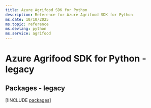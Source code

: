 ```yaml
---
title: Azure Agrifood SDK for Python
description: Reference for Azure Agrifood SDK for Python
ms.date: 10/10/2025
ms.topic: reference
ms.devlang: python
ms.service: agrifood
---
```

# Azure Agrifood SDK for Python - legacy
## Packages - legacy
[!INCLUDE [packages](agrifood-index.md)]